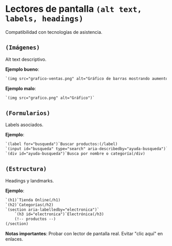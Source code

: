 # Lectores de pantalla `(alt text, labels, headings)`

Compatibilidad con tecnologías de asistencia.

## ``(Imágenes)``

Alt text descriptivo.

**Ejemplo bueno**:

```html
`(img src="grafico-ventas.png" alt="Gráfico de barras mostrando aumento de ventas del 25% en Q4")`
```

**Ejemplo malo**:

```html
`(img src="grafico.png" alt="Gráfico")`
```

## ``(Formularios)``

Labels asociados.

**Ejemplo**:

```html
`(label for="busqueda")`Buscar productos:(/label)
`(input id="busqueda" type="search" aria-describedby="ayuda-busqueda")`
`(div id="ayuda-busqueda")`Busca por nombre o categoría(/div)
```

## ``(Estructura)``

Headings y landmarks.

**Ejemplo**:

```html
`(h1)`Tienda Online(/h1)
`(h2)`Categorías(/h2)
`(section aria-labelledby="electronica")`
    `(h3 id="electronica")`Electrónica(/h3)
    (!-- productos --)
(/section)
```

**Notas importantes**: Probar con lector de pantalla real. Evitar "clic aquí" en enlaces.